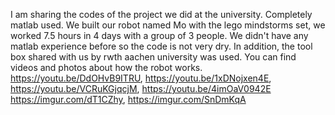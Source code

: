 I am sharing the codes of the project we did at the university.
Completely matlab used. We built our robot named Mo with the lego mindstorms set,
we worked 7.5 hours in 4 days with a group of 3 people. We didn't have any matlab 
experience before so the code is not very dry. In addition, the tool box shared with us 
by rwth aachen university was used. You can find videos and photos about how the robot works.
https://youtu.be/DdOHvB9ITRU, https://youtu.be/1xDNojxen4E, https://youtu.be/VCRuKGjqcjM, https://youtu.be/4imOaV0942E
https://imgur.com/dT1CZhy, https://imgur.com/SnDmKqA
